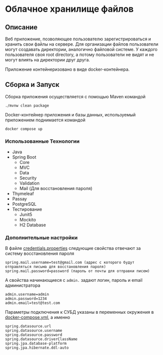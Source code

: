 # Облачное хранилище файлов

## Описание

Веб приложение, позволяющее пользователю зарегистрироваться и хранить свои файлы на сервере. Для организации файлов
пользователи могут создавать директории, аналогично файловой системе. У каждого пользователя своя root directory, а
потому пользователи не видят и не могут влиять на директории друг друга.

Приложение контейнеризовано в виде docker-контейнера.

## Сборка и Запуск

Сборка приложения осуществляется с помощью Maven командой

```
./mvnw clean package
```

Docker-контейнер приложения и базы данных, используемый приложением поднимается командой

```
docker compose up
```

### Использованные Технологии

- Java
- Spring Boot
    - Core
    - MVC
    - Data
    - Security
    - Validation
    - Mail (Для восстановления пароля)
- Thymeleaf
- Passay
- PostgreSQL
- Тестирование
    - Junit5
    - Mockito
    - H2 Database

### Дополнительные настройки

В файле [credentials.properties](src/main/resources/credentials.properties) следующие свойства отвечают за систему
восстановления пароля

```
spring.mail.username=test@gmail.com (адрес с которого будут отправляться письма для восстановления пароля)
spring.mail.password=password (пароль от почты для отправки писем)
```

А свойства начинающиеся с `admin.` задают логин, пароль и email администратора

```
admin.username=admin
admin.password=1234
admin.email=test@test.com
```

Параметры подключения к СУБД указаны в переменных окружения в [docker-compose.yml](docker-compose.yml), а именно
```
spring.datasource.url
spring.datasource.username
spring.datasource.password
spring.datasource.driverClassName
spring.jpa.database-platform
spring.jpa.hibernate.ddl-auto
```